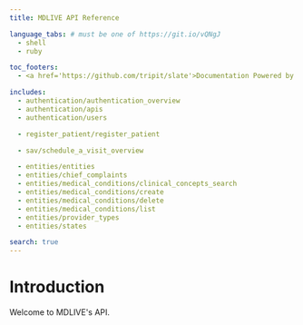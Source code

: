 ```yaml
---
title: MDLIVE API Reference

language_tabs: # must be one of https://git.io/vQNgJ
  - shell
  - ruby

toc_footers:
  - <a href='https://github.com/tripit/slate'>Documentation Powered by Slate</a>

includes:
  - authentication/authentication_overview
  - authentication/apis
  - authentication/users

  - register_patient/register_patient

  - sav/schedule_a_visit_overview

  - entities/entities
  - entities/chief_complaints
  - entities/medical_conditions/clinical_concepts_search
  - entities/medical_conditions/create
  - entities/medical_conditions/delete
  - entities/medical_conditions/list
  - entities/provider_types
  - entities/states

search: true
---
```


# Introduction

Welcome to MDLIVE's API.


